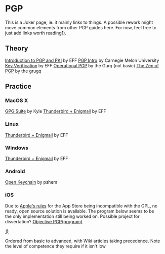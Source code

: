 # PGP

This is a Joker page, ie. it mainly links to things. A possible rework might move common elements from other PGP guides here.
For now, feel free to just add links worth reading[1)](https://wiki.hacksoc.co.uk/guides/pgp#fn__1).

## Theory

[Introduction to PGP and PKI](https://ssd.eff.org/en/module/introduction-public-key-cryptography-and-pgp) by EFF
[PGP Intro](https://users.ece.cmu.edu/~adrian/630-f04/PGP-intro.html) by Carnegie Melon University
[Key Verification](https://ssd.eff.org/en/module/key-verification) by EFF
[Operational PGP](https://gist.github.com/grugq/03167bed45e774551155) by the Gurq (not basic)
[The Zen of PGP](https://medium.com/@thegrugq/the-zen-of-pgp-6f55d44657dd) by the grugq

## Practice

### MacOS X

[GPG Suite](https://wiki.hacksoc.co.uk/guides/mac-pgp) by Kyle
[Thunderbird + Enigmail](https://ssd.eff.org/en/module/how-use-pgp-mac-os-x) by EFF

### Linux

[Thunderbird + Enigmail](https://ssd.eff.org/en/module/how-use-pgp-linux) by EFF

### Windows

[Thunderbird + Enigmail](https://ssd.eff.org/en/module/how-use-pgp-windows) by EFF

### Android

[Open Keychain](https://wiki.hacksoc.co.uk/guides/pgp.android) by pshem

### iOS

Due to [Apple's rules](https://www.fsf.org/news/2010-05-app-store-compliance) for the App Store being incompatible with the GPL, no ready, open source solution is available. The program below seems to be the only implementation still being worked on. Possible project for dissertation? [Objective PGP(program)](https://github.com/krzyzanowskim/ObjectivePGP)

[1)](https://wiki.hacksoc.co.uk/guides/pgp#fnt__1) 

Ordered from basic to advanced, with Wiki articles taking precedence. Note the level of competence they require if it isn't low